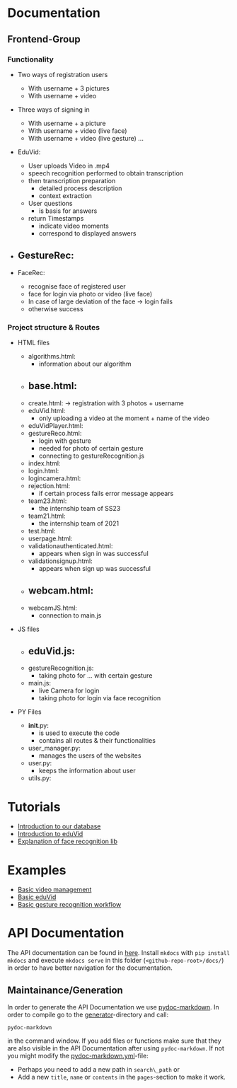 # Documentation

## Frontend-Group
### Functionality
- Two ways of registration users
  - With username + 3 pictures
  - With username + video
- Three ways of signing in
  - With username + a picture
  - With username + video (live face)
  - With username + video (live gesture)
...
  
- EduVid:
  - User uploads Video in .mp4
  - speech recognition performed to obtain transcription
  - then transcription preparation
    - detailed process description
    - context extraction
  - User questions
    - is basis for answers
  - return Timestamps
    - indicate video moments
    - correspond to displayed answers

- GestureRec:
  - 

- FaceRec:
  - recognise face of registered user
  - face for login via photo or video (live face)
  - In case of large deviation of the face -> login fails
  - otherwise success

### Project structure & Routes
- HTML files
    - algorithms.html:
      - information about our algorithm
    - base.html:
      - 
    - create.html:
      -> registration with 3 photos + username
    - eduVid.html:
      - only uploading a video at the moment + name of the video
    - eduVidPlayer.html:
    - gestureReco.html:
      - login with gesture
      - needed for photo of certain gesture
      - connecting to gestureRecognition.js
    - index.html:
    - login.html:
    - logincamera.html:
    - rejection.html:
      - if certain process fails error message appears
    - team23.html:
      - the internship team of SS23
    - team21.html: 
      - the internship team of 2021
    - test.html:
    - userpage.html:
    - validationauthenticated.html:
      - appears when sign in was successful
    - validationsignup.html:
      - appears when sign up was successful
    - webcam.html:
      - 
    - webcamJS.html:
      - connection to main.js

- JS files
    - eduVid.js:
      - 
    - gestureRecognition.js:
      - taking photo for ... with certain gesture
    - main.js: 
      - live Camera for login
      - taking photo for login via face recognition


- PY Files
    - __init__.py:
      - is used to execute the code
      - contains all routes & their functionalities
    - user_manager.py:
      - manages the users of the websites
    - user.py:
      - keeps the information about user
    - utils.py:

# Tutorials
- [Introduction to our database](tutorials/introduction_to_our_database.md)
- [Introduction to eduVid](tutorials/introduction_to_eduVid.md)
- [Explanation of face recognition lib](tutorials/explanation_of_face_recognition_lib)

# Examples
- [Basic video management](examples/DBM/DatabaseManagement/videoInsertionRetrivalAndDeletion.py)
- [Basic eduVid](examples/eduVid/qa_usage.py)
- [Basic gesture recognition workflow](examples/gesture_recognition/example_gesture_recognizer.py)

# API Documentation
The API documentation can be found in [here](API%20Documentation/README.md).
Install `mkdocs` with `pip install mkdocs` and execute `mkdocs serve` in 
this folder (`<github-repo-root>/docs/`) in order to have better navigation 
for the documentation.

## Maintainance/Generation
In order to generate the API Documentation we use
[pydoc-markdown](https://pypi.org/project/pydoc-markdown/). In order to compile
go to the [generator](.generator)-directory and call:
```
pydoc-markdown
```
in the command window. If you add files or functions make sure that they 
are also visible in the API Documentation after using `pydoc-markdown`. 
If not you might modify the 
[pydoc-markdown.yml](.generator/pydoc-markdown.yml)-file:
- Perhaps you need to add a new path in `search\_path` or
- Add a new `title`, `name` or `contents` in the `pages`-section to make
it work.

